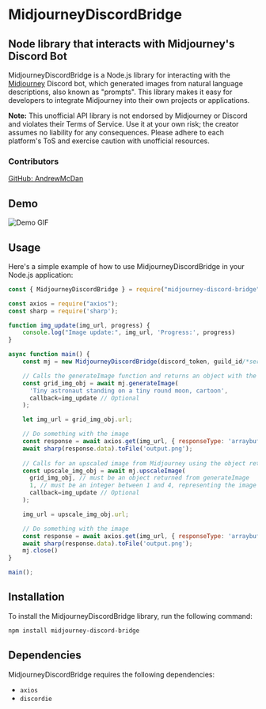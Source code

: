 # MidjourneyDiscordBridge

## Node library that interacts with Midjourney's Discord Bot

MidjourneyDiscordBridge is a Node.js library for interacting with the [Midjourney](https://www.midjourney.com) Discord bot, which generated images from natural language descriptions, also known as "prompts". This library makes it easy for developers to integrate Midjourney into their own projects or applications.

**Note:** This unofficial API library is not endorsed by Midjourney or Discord and violates their Terms of Service. Use it at your own risk; the creator assumes no liability for any consequences. Please adhere to each platform's ToS and exercise caution with unofficial resources.

### Contributors

[GitHub: AndrewMcDan](https://github.com/andrewmcdan)

## Demo

![Demo GIF](https://user-images.githubusercontent.com/18037362/236650796-afaefb1f-af36-4185-a1f9-29f7106c39e2.gif)

## Usage

Here's a simple example of how to use MidjourneyDiscordBridge in your Node.js application:

```javascript
const { MidjourneyDiscordBridge } = require("midjourney-discord-bridge");

const axios = require("axios");
const sharp = require('sharp');

function img_update(img_url, progress) {
    console.log("Image update:", img_url, 'Progress:', progress)
}

async function main() {
    const mj = new MidjourneyDiscordBridge(discord_token, guild_id/*server ID*/, channel_id, timeout);

    // Calls the generateImage function and returns an object with the image url and other information needed to call other functions
    const grid_img_obj = await mj.generateImage(
      'Tiny astronaut standing on a tiny round moon, cartoon',
      callback=img_update // Optional
    );

    let img_url = grid_img_obj.url;

    // Do something with the image
    const response = await axios.get(img_url, { responseType: 'arraybuffer' });
    await sharp(response.data).toFile('output.png');
    
    // Calls for an upscaled image from Midjourney using the object returned from generateImage as a reference
    const upscale_img_obj = await mj.upscaleImage(
      grid_img_obj, // must be an object returned from generateImage
      1, // must be an integer between 1 and 4, representing the image to upscale
      callback=img_update // Optional
    );

    img_url = upscale_img_obj.url;

    // Do something with the image
    const response = await axios.get(img_url, { responseType: 'arraybuffer' });
    await sharp(response.data).toFile('output.png');
    mj.close()
}

main();
```

## Installation

To install the MidjourneyDiscordBridge library, run the following command:

```bash
npm install midjourney-discord-bridge
```

## Dependencies

MidjourneyDiscordBridge requires the following dependencies:

- `axios`
- `discordie`
